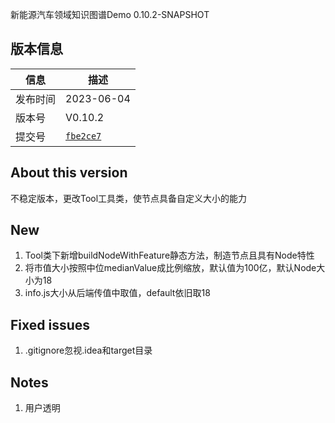 新能源汽车领域知识图谱Demo 0.10.2-SNAPSHOT

## 版本信息

| **信息** | **描述**                                               |
| -------- |------------------------------------------------------|
| 发布时间 | 2023-06-04                                           |
| 版本号   | V0.10.2                                              |
| 提交号   | [`fbe2ce7`](fbe2ce74fbc41a9e6010d67ee6076c6831b7a99b) |

## About this version

不稳定版本，更改Tool工具类，使节点具备自定义大小的能力

## New

1. Tool类下新增buildNodeWithFeature静态方法，制造节点且具有Node特性
2. 将市值大小按照中位medianValue成比例缩放，默认值为100亿，默认Node大小为18
3. info.js大小从后端传值中取值，default依旧取18

## Fixed issues

1. .gitignore忽视.idea和target目录

## Notes

1. 用户透明


